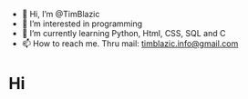 - 👋 Hi, I’m @TimBlazic
- 👀 I’m interested in programming
- 🌱 I’m currently learning Python, Html, CSS, SQL and C
- 📫 How to reach me. Thru mail: timblazic.info@gmail.com

<!---
TimBlazic/TimBlazic is a ✨ special ✨ repository because its `README.md` (this file) appears on your GitHub profile.
You can click the Preview link to take a look at your changes.
--->

<h1>Hi</h1>
